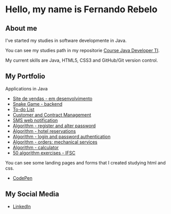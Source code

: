 # Hello, my name is Fernando Rebelo
## About me
I've started my studies in software developmente in Java.

You can see my studies path in my repositorie [Course Java Developer TI](https://github.com/fernandorebelo/curso-developer-ti-java).

My current skills are Java, HTML5, CSS3 and GitHub/Git version control.

## My Portfolio

Applications in Java
- [Site de vendas - em desenvolvimento](https://github.com/fernandorebelo/site-vendas-gen)
- [Snake Game - backend](https://github.com/fernandorebelo/snake-game-java)
- [To-do List](https://github.com/fernandorebelo/to-do-list-java)
- [Customer and Contract Management](https://github.com/fernandorebelo/ccm-customer-contract-management)
- [SMS web notification](https://github.com/fernandorebelo/dsmeta)
- [Algorithm - register and alter password](https://github.com/fernandorebelo/cadatrar-alterar-senha-java)
- [Algorithm - hotel reservations](https://github.com/fernandorebelo/sistema-cadastro-hotel-oop-java)
- [Algorithm - login and password authentication](https://github.com/fernandorebelo/autenticacao-login-senha-java)
- [Algorithm - orders: mechanical services](https://github.com/fernandorebelo/cadastro-ordem-servico-oop)
- [Algorithm - calculator](https://github.com/fernandorebelo/calculadora-oop)
- [50 algorithm exercises - IFSC](https://github.com/fernandorebelo/exercicios-50-ifsc-java)

You can see some landing pages and forms that I created studying html and css.

- [CodePen](https://codepen.io/collection/kNeZPM)

## My Social Media

- [LinkedIn](https://www.linkedin.com/in/fernandorebelodev/)
<!---
fernandorebelo/fernandorebelo is a ✨ special ✨ repository because its `README.md` (this file) appears on your GitHub profile.
You can click the Preview link to take a look at your changes.
--->

